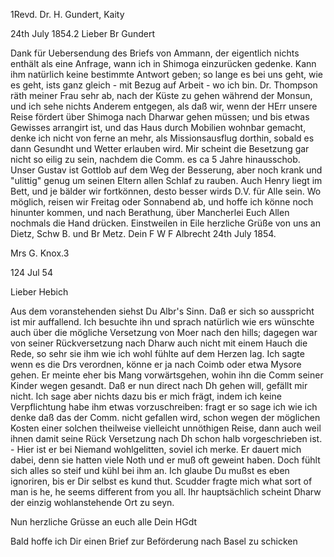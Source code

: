 1Revd. Dr. H. Gundert, Kaity

 24th July 1854.2
Lieber Br Gundert

Dank für Uebersendung des Briefs von Ammann, der eigentlich nichts enthält als eine Anfrage, wann ich in Shimoga einzurücken gedenke. Kann ihm natürlich keine bestimmte Antwort geben; so lange es bei uns geht, wie es geht, ists ganz gleich - mit Bezug auf Arbeit - wo ich bin. Dr. Thompson räth meiner Frau sehr ab, nach der Küste zu gehen während der Monsun, und ich sehe nichts Anderem entgegen, als daß wir, wenn der HErr unsere Reise fördert über Shimoga nach Dharwar gehen müssen; und bis etwas Gewisses arrangirt ist, und das Haus durch Mobilien wohnbar gemacht, denke ich nicht von ferne an mehr, als Missionsausflug dorthin, sobald es dann Gesundht und Wetter erlauben wird. Mir scheint die Besetzung gar nicht so eilig zu sein, nachdem die Comm. es ca 5 Jahre hinausschob. Unser Gustav ist Gottlob auf dem Weg der Besserung, aber noch krank und "ulittig" genug um seinen Eltern allen Schlaf zu rauben. Auch Henry liegt im Bett, und je bälder wir fortkönnen, desto besser wirds D.V. für Alle sein. Wo möglich, reisen wir Freitag oder Sonnabend ab, und hoffe ich könne noch hinunter kommen, und nach Berathung, über Mancherlei Euch Allen nochmals die Hand drücken. Einstweilen in Eile herzliche Grüße von uns an Dietz, Schw B. und Br Metz.  Dein
 F W F Albrecht
24th July 1854.


Mrs G. Knox.3




 124 Jul 54

Lieber Hebich

Aus dem voranstehenden siehst Du Albr's Sinn. Daß er sich so ausspricht ist mir auffallend. Ich besuchte ihn und sprach natürlich wie ers wünschte auch über die mögliche Versetzung von Moer nach den hills; dagegen war von seiner Rückversetzung nach Dharw auch nicht mit einem Hauch die Rede, so sehr sie ihm wie ich wohl fühlte auf dem Herzen lag. Ich sagte wenn es die Drs verordnen, könne er ja nach Coimb oder etwa Mysore gehen. Er meinte eher bis Mang vorwärtsgehen, wohin ihn die Comm seiner Kinder wegen gesandt. Daß er nun direct nach Dh gehen will, gefällt mir nicht. Ich sage aber nichts dazu bis er mich frägt, indem ich keine Verpflichtung habe ihm etwas vorzuschreiben: fragt er so sage ich wie ich denke daß das der Comm. nicht gefallen wird, schon wegen der möglichen Kosten einer solchen theilweise vielleicht unnöthigen Reise, dann auch weil ihnen damit seine Rück Versetzung nach Dh schon halb vorgeschrieben ist. - Hier ist er bei Niemand wohlgelitten, soviel ich merke. Er dauert mich dabei, denn sie hatten viele Noth und er muß oft geweint haben. Doch fühlt sich alles so steif und kühl bei ihm an. Ich glaube Du mußst es eben ignoriren, bis er Dir selbst es kund thut. Scudder fragte mich what sort of man is he, he seems different from you all. Ihr hauptsächlich scheint Dharw der einzig wohlanstehende Ort zu seyn.

Nun herzliche Grüsse an euch alle
 Dein HGdt

Bald hoffe ich Dir einen Brief zur Beförderung nach Basel zu schicken 
